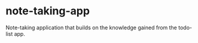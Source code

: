 # note-taking-app
Note-taking application that builds on the knowledge gained from the todo-list app.
